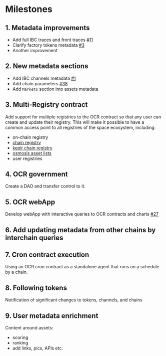 # Milestones

## 1. Metadata improvements
- Add full IBC traces and front traces [#11](https://github.com/Snedashkovsky/on-chain-registry/issues/11)
- Clarify factory tokens metadata [#3](https://github.com/Snedashkovsky/on-chain-registry/issues/3)
- Another improvement

## 2. New metadata sections
- Add IBC channels metadata [#1](https://github.com/Snedashkovsky/on-chain-registry/issues/1)
- Add chain parameters [#38](https://github.com/Snedashkovsky/on-chain-registry/issues/38)
- Add `Markets` section into assets metadata

## 3. Multi-Registry contract
Add support for multiple registries to the OCR contract so that any user can create and update their registry. 
This will make it possible to have a common access point to all registries of the space ecosystem, including:
- on-chain registry
- [chain registry](https://github.com/cosmos/chain-registry/)
- [keplr chain registry](https://github.com/chainapsis/keplr-chain-registry)
- [osmosis asset lists](https://github.com/osmosis-labs/assetlists)
- user registries

## 4. OCR government
Create a DAO and transfer control to it.

## 5. OCR webApp
Develop webApp with interactive queries to OCR contracts and charts [#27](https://github.com/Snedashkovsky/on-chain-registry/issues/27)

## 6. Add updating metadata from other chains by interchain queries

## 7. Cron contract execution
Using an OCR cron contract as a standalone agent that runs on a schedule by a chain.

## 8. Following tokens
Notification of significant changes to tokens, channels, and chains

## 9. User metadata enrichment
Content around assets:
- scoring
- ranking
- add links, pics, APIs etc.
